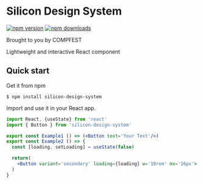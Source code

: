 # Silicon Design System

[![npm version](https://img.shields.io/npm/v/silicon-design-system.svg?style=flat-square)](https://www.npmjs.com/package/silicon-design-system)
[![npm downloads](https://img.shields.io/npm/dm/silicon-design-system.svg?style=flat-square)](https://www.npmjs.com/package/silicon-design-system)

Brought to you by COMPFEST

Lightweight and interactive React component

## Quick start

Get it from npm

```
$ npm install silicon-design-system
```

Import and use it in your React app.

```jsx
import React, {useState} from 'react'
import { Button } from 'silicon-design-system'

export const Example1 () => (<Button text='Your Text'/>)
export const Example2 () => {
  const [loading, setLoading] = useState(false)

  return(
    <Button variant='secondary' loading={loading} w='10rem' mx='16px'> Another Component </Button>
  )
}
```

